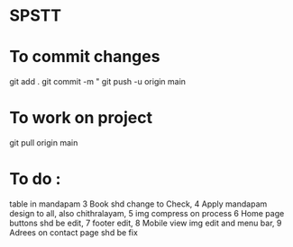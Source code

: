 # SPSTT

# To commit changes
git add .
git commit -m "<Commit message>
git push -u origin main

# To work on project
git pull origin main

# To do : 

table in mandapam 
3 Book shd change to Check,
4 Apply mandapam design to all, also chithralayam,
5 img compress on process
6 Home page buttons shd be edit,
7 footer edit,
8 Mobile view img edit and menu bar,
9 Adrees on contact page shd be fix

